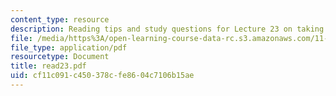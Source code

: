 ```yaml
---
content_type: resource
description: Reading tips and study questions for Lecture 23 on taking stock of self.
file: /media/https%3A/open-learning-course-data-rc.s3.amazonaws.com/11-201-gateway-planning-action-fall-2007/cf11c091c450378cfe8604c7106b15ae_read23.pdf
file_type: application/pdf
resourcetype: Document
title: read23.pdf
uid: cf11c091-c450-378c-fe86-04c7106b15ae
---
```

